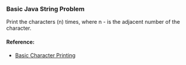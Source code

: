 ### Basic Java String Problem
Print the characters (n) times, where n - is the adjacent number of the character.

#### Reference:
- [Basic Character Printing](https://github.com/wannabemrrobot/becoming-leet/blob/main/miscell-problems/charCountPrinting.java)